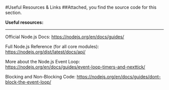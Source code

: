 #Useful Resources & Links
##Attached, you find the source code for this section.

**Useful resources:**
- - - - - - - - - - - - - - - - - - - - - - - - - - - - -

Official Node.js Docs: https://nodejs.org/en/docs/guides/

Full Node.js Reference (for all core modules): https://nodejs.org/dist/latest/docs/api/

More about the Node.js Event Loop: https://nodejs.org/en/docs/guides/event-loop-timers-and-nexttick/

Blocking and Non-Blocking Code: https://nodejs.org/en/docs/guides/dont-block-the-event-loop/